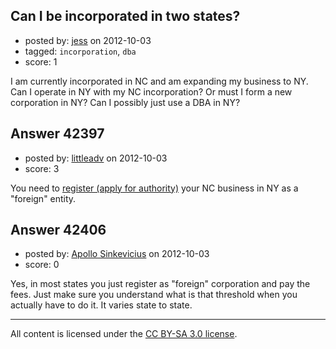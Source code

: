 ## Can I be incorporated in two states?

- posted by: [jess](https://stackexchange.com/users/-1/19979-jess) on 2012-10-03
- tagged: `incorporation`, `dba`
- score: 1

I am currently incorporated in NC and am expanding my business to NY.  Can I operate in NY with my NC incorporation? Or must I form a new corporation in NY?  Can I possibly just use a DBA in NY?


## Answer 42397

- posted by: [littleadv](https://stackexchange.com/users/-1/13808-littleadv) on 2012-10-03
- score: 3

<p>You need to <a href="http://www.dos.ny.gov/corps/buscorp.html#appauth" rel="nofollow">register (apply for authority)</a> your NC business in NY as a "foreign" entity.</p>



## Answer 42406

- posted by: [Apollo Sinkevicius](https://stackexchange.com/users/-1/2119-apollo-sinkevicius) on 2012-10-03
- score: 0

Yes, in most states you just register as "foreign" corporation and pay the fees. Just make sure you understand what is that threshold when you actually have to do it. It varies state to state.



---

All content is licensed under the [CC BY-SA 3.0 license](https://creativecommons.org/licenses/by-sa/3.0/).
